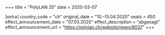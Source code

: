 +++
title = "PolyLAN 35"
date = 2020-03-07

[extra]
country_code = "ch"
original_date = "10.–13.04.2020"
seats = 450
effect_announcement_date = "07.03.2020"
effect_description = "abgesagt"
effect_announcement_url = "https://polylan.ch/website/news/8037"
+++
